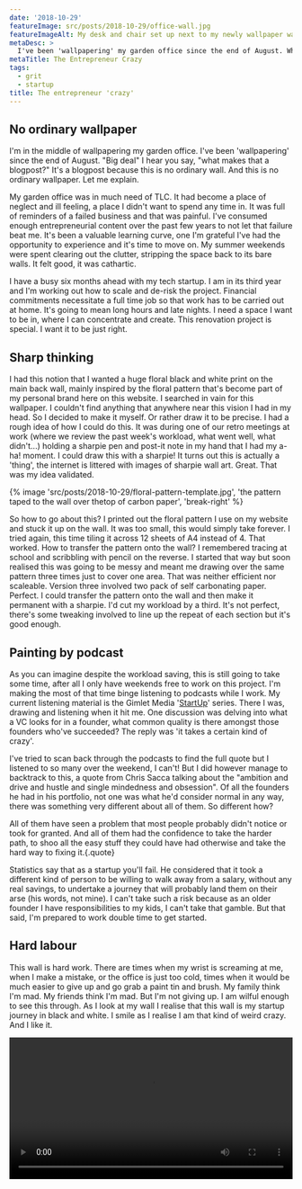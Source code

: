 ```yaml
---
date: '2018-10-29'
featureImage: src/posts/2018-10-29/office-wall.jpg
featureImageAlt: My desk and chair set up next to my newly wallpaper wall.
metaDesc: >
  I've been 'wallpapering' my garden office since the end of August. What makes that a blogpost? This is no ordinary wall. And this is no ordinary wallpaper.
metaTitle: The Entrepreneur Crazy
tags:
  - grit
  - startup
title: The entrepreneur 'crazy'
---
```


## No ordinary wallpaper

I'm in the middle of wallpapering my garden office. I've been 'wallpapering' since the end of August. "Big deal" I hear you say, "what makes that a blogpost?" It's a blogpost because this is no ordinary wall. And this is no ordinary wallpaper. Let me explain.

My garden office was in much need of TLC. It had become a place of neglect and ill feeling, a place I didn't want to spend any time in. It was full of reminders of a failed business and that was painful. I've consumed enough entrepreneurial content over the past few years to not let that failure beat me. It's been a valuable learning curve, one I'm grateful I've had the opportunity to experience and it's time to move on. My summer weekends were spent clearing out the clutter, stripping the space back to its bare walls. It felt good, it was cathartic.

I have a busy six months ahead with my tech startup. I am in its third year and I'm working out how to scale and de-risk the project. Financial commitments necessitate a full time job so that work has to be carried out at home. It's going to mean long hours and late nights. I need a space I want to be in, where I can concentrate and create. This renovation project is special. I want it to be just right.

## Sharp thinking

I had this notion that I wanted a huge floral black and white print on the main back wall, mainly inspired by the floral pattern that's become part of my personal brand here on this website. I searched in vain for this wallpaper. I couldn't find anything that anywhere near this vision I had in my head. So I decided to make it myself. Or rather draw it to be precise. I had a rough idea of how I could do this. It was during one of our retro meetings at work (where we review the past week's workload, what went well, what didn't...) holding a sharpie pen and post-it note in my hand that I had my a-ha! moment. I could draw this with a sharpie! It turns out this is actually a 'thing', the internet is littered with images of sharpie wall art. Great. That was my idea validated.

{% image 'src/posts/2018-10-29/floral-pattern-template.jpg', 'the pattern taped to the wall over thetop of carbon paper', 'break-right' %}

So how to go about this? I printed out the floral pattern I use on my website and stuck it up on the wall. It was too small, this would simply take forever. I tried again, this time tiling it across 12 sheets of A4 instead of 4. That worked. How to transfer the pattern onto the wall? I remembered tracing at school and scribbling with pencil on the reverse. I started that way but soon realised this was going to be messy and meant me drawing over the same pattern three times just to cover one area. That was neither efficient nor scaleable. Version three involved two pack of self carbonating paper. Perfect. I could transfer the pattern onto the wall and then make it permanent with a sharpie. I'd cut my workload by a third. It's not perfect, there's some tweaking involved to line up the repeat of each section but it's good enough.

## Painting by podcast

As you can imagine despite the workload saving, this is still going to take some time, after all I only have weekends free to work on this project. I'm making the most of that time binge listening to podcasts while I work. My current listening material is the Gimlet Media '[StartUp][1]' series. There I was, drawing and listening when it hit me. One discussion was delving into what a VC looks for in a founder, what common quality is there amongst those founders who've succeeded? The reply was 'it takes a certain kind of crazy'.

I've tried to scan back through the podcasts to find the full quote but I listened to so many over the weekend, I can't! But I did however manage to backtrack to this, a quote from Chris Sacca talking about the "ambition and drive and hustle and single mindedness and obsession". Of all the founders he had in his portfolio, not one was what he'd consider normal in any way, there was something very different about all of them. So different how?

All of them have seen a problem that most people probably didn't notice or took for granted. And all of them had the confidence to take the harder path, to shoo all the easy stuff they could have had otherwise and take the hard way to fixing it.{.quote}

Statistics say that as a startup you'll fail. He considered that it took a different kind of person to be willing to walk away from a salary, without any real savings, to undertake a journey that will probably land them on their arse (his words, not mine). I can't take such a risk because as an older founder I have responsibilities to my kids, I can't take that gamble. But that said, I'm prepared to work double time to get started.

## Hard labour

This wall is hard work. There are times when my wrist is screaming at me, when I make a mistake, or the office is just too cold, times when it would be much easier to give up and go grab a paint tin and brush. My family think I'm mad. My friends think I'm mad. But I'm not giving up. I am wilful enough to see this through. As I look at my wall I realise that this wall is my startup journey in black and white. I smile as I realise I am that kind of weird crazy. And I like it.

<div class='break-right'>
  <video id='video-2290-1' width='100%' preload='metadata' controls='controls'>
    <source type='video/mp4' src='../../images/static/IMG_6564.mp4?_=1' />
    <a href='../../images/static/IMG_6564.mp4'>../../images/static/IMG_6564.mp4</a>
  </video>
</div>

[1]: https://www.gimletmedia.com/startup
